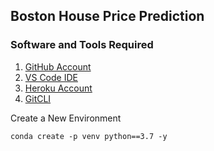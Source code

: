 ## Boston House Price Prediction

### Software and Tools Required

1. [GitHub Account](https://github.com)
2. [VS Code IDE](https://code.visualstudio.com)
3. [Heroku Account](https://heroku.com)
4. [GitCLI](https://git-scm.com/book/en/v2/Getting-Started-The-Command-Line)


Create a New Environment

``` 
conda create -p venv python==3.7 -y
```